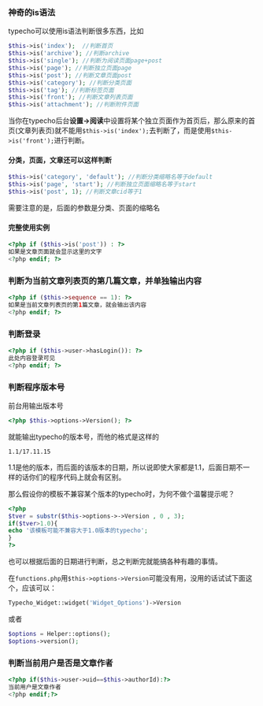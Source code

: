 ### 神奇的is语法
typecho可以使用is语法判断很多东西，比如
```php
$this->is('index');  //判断首页
$this->is('archive'); //判断archive
$this->is('single'); //判断为阅读页面page+post
$this->is('page'); //判断独立页面page
$this->is('post'); //判断文章页面post
$this->is('category'); //判断分类页面
$this->is('tag'); //判断标签页面
$this->is('front'); //判断文章列表页面
$this->is('attachment'); //判断附件页面
```
当你在typecho后台**设置→阅读**中设置将某个独立页面作为首页后，那么原来的首页(文章列表页)就不能用`$this->is('index');`去判断了，而是使用`$this->is('front');`进行判断。

#### 分类，页面，文章还可以这样判断
```php
$this->is('category', 'default'); //判断分类缩略名等于default
$this->is('page', 'start'); //判断独立页面缩略名等于start
$this->is('post', 1); //判断文章cid等于1
```
需要注意的是，后面的参数是分类、页面的缩略名

#### 完整使用实例
```php
<?php if ($this->is('post')) : ?>
如果是文章页面就会显示这里的文字
<?php endif; ?>
```

### 判断为当前文章列表页的第几篇文章，并单独输出内容

```php
<?php if ($this->sequence == 1): ?>
如果是当前文章列表页的第1篇文章，就会输出该内容
<?php endif; ?>
```

### 判断登录
```php
<?php if ($this->user->hasLogin()): ?>
此处内容登录可见
<?php endif; ?>
```

### 判断程序版本号
前台用输出版本号
```php
<?php $this->options->Version(); ?>
```

就能输出typecho的版本号，而他的格式是这样的

```
1.1/17.11.15
```

1.1是他的版本，而后面的该版本的日期，所以说即使大家都是1.1，后面日期不一样的话你们的程序代码上就会有区别。

那么假设你的模板不兼容某个版本的typecho时，为何不做个温馨提示呢？

```php
<?php
$tver = substr($this->options->->Version , 0 , 3);
if($tver>1.0){
echo '该模板可能不兼容大于1.0版本的typecho';
}
?>
```

也可以根据后面的日期进行判断，总之判断完就能搞各种有趣的事情。

在`functions.php`用`$this->options->Version`可能没有用，没用的话试试下面这个，应该可以：

```php
Typecho_Widget::widget('Widget_Options')->Version
```

或者

```php
$options = Helper::options();
$options->version();
```

### 判断当前用户是否是文章作者

```php
<?php if($this->user->uid==$this->authorId):?>
当前用户是文章作者
<?php endif;?>
```